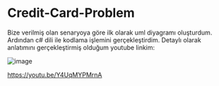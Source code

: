 # Credit-Card-Problem
Bize verilmiş olan senaryoya göre ilk olarak uml diyagramı oluşturdum. Ardından c# dili ile kodlama işlemini gerçekleştirdim.
Detaylı olarak anlatımını gerçekleştirmiş olduğum youtube linkim:

![image](https://user-images.githubusercontent.com/56205378/120222829-3f940b00-c249-11eb-9be8-036a136e6920.png)

https://youtu.be/Y4UqMYPMrnA




